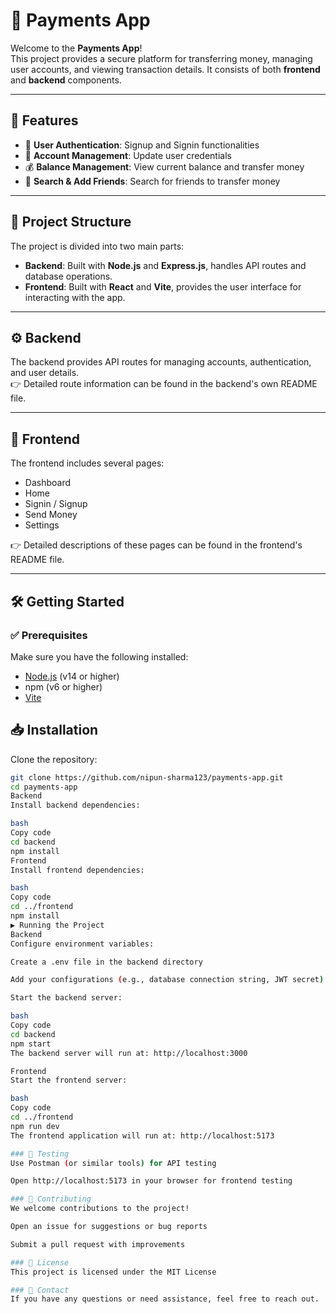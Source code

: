 # 💸 Payments App

Welcome to the **Payments App**!  
This project provides a secure platform for transferring money, managing user accounts, and viewing transaction details. It consists of both **frontend** and **backend** components.

---

## 🚀 Features
- 🔐 **User Authentication**: Signup and Signin functionalities  
- 👤 **Account Management**: Update user credentials  
- 💰 **Balance Management**: View current balance and transfer money  
- 👥 **Search & Add Friends**: Search for friends to transfer money  

---

## 📂 Project Structure
The project is divided into two main parts:

- **Backend**: Built with **Node.js** and **Express.js**, handles API routes and database operations.  
- **Frontend**: Built with **React** and **Vite**, provides the user interface for interacting with the app.  

---

## ⚙️ Backend
The backend provides API routes for managing accounts, authentication, and user details.  
👉 Detailed route information can be found in the backend's own README file.

---

## 🎨 Frontend
The frontend includes several pages:  
- Dashboard  
- Home  
- Signin / Signup  
- Send Money  
- Settings  

👉 Detailed descriptions of these pages can be found in the frontend's README file.

---

## 🛠️ Getting Started

### ✅ Prerequisites
Make sure you have the following installed:
- [Node.js](https://nodejs.org/) (v14 or higher)  
- npm (v6 or higher)  
- [Vite](https://vitejs.dev/)  

## 📥 Installation

Clone the repository:
```bash
git clone https://github.com/nipun-sharma123/payments-app.git
cd payments-app
Backend
Install backend dependencies:

bash
Copy code
cd backend
npm install
Frontend
Install frontend dependencies:

bash
Copy code
cd ../frontend
npm install
▶️ Running the Project
Backend
Configure environment variables:

Create a .env file in the backend directory

Add your configurations (e.g., database connection string, JWT secret)

Start the backend server:

bash
Copy code
cd backend
npm start
The backend server will run at: http://localhost:3000

Frontend
Start the frontend server:

bash
Copy code
cd ../frontend
npm run dev
The frontend application will run at: http://localhost:5173

### 🧪 Testing
Use Postman (or similar tools) for API testing

Open http://localhost:5173 in your browser for frontend testing

### 🤝 Contributing
We welcome contributions to the project!

Open an issue for suggestions or bug reports

Submit a pull request with improvements

### 📜 License
This project is licensed under the MIT License

### 📧 Contact
If you have any questions or need assistance, feel free to reach out.
